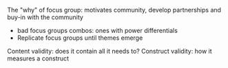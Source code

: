 The "why" of focus group: motivates community, develop partnerships and buy-in with the community
- bad focus groups combos: ones with power differentials
- Replicate focus groups until themes emerge

Content validity: does it contain all it needs to?
Construct validity: how it measures a construct